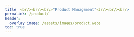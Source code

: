```yaml
---
title: <br/><br/><br/>"Product Management"<br/><br/><br/>
permalink: /product/
header:
  overlay_image: /assets/images/product.webp
toc: true
---
```

